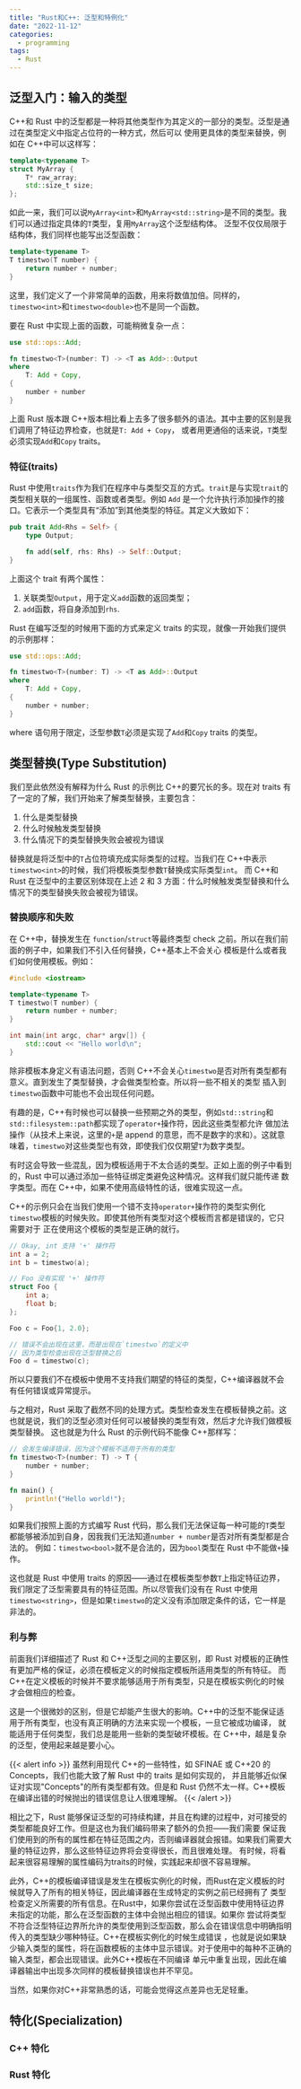 ```yaml
---
title: "Rust和C++: 泛型和特例化"
date: "2022-11-12"
categories:
  - programming
tags:
  - Rust
---
```


## 泛型入门：输入的类型

C++和 Rust 中的泛型都是一种将其他类型作为其定义的一部分的类型。泛型是通过在类型定义中指定占位符的一种方式，然后可以
使用更具体的类型来替换，例如在 C++中可以这样写：

```cpp
template<typename T>
struct MyArray {
    T* raw_array;
    std::size_t size;
};
```

如此一来，我们可以说`MyArray<int>`和`MyArray<std::string>`是不同的类型。我们可以通过指定具体的`T`类型，复用`MyArray`这个泛型结构体。
泛型不仅仅局限于结构体，我们同样也能写出泛型函数：

```cpp
template<typename T>
T timestwo(T number) {
    return number + number;
}
```

这里，我们定义了一个非常简单的函数，用来将数值加倍。同样的，`timestwo<int>`和`timestwo<double>`也不是同一个函数。

要在 Rust 中实现上面的函数，可能稍微复杂一点：

```rust
use std::ops::Add;

fn timestwo<T>(number: T) -> <T as Add>::Output
where
    T: Add + Copy,
{
    number + number
}
```

上面 Rust 版本跟 C++版本相比看上去多了很多额外的语法。其中主要的区别是我们调用了特征边界检查，也就是`T: Add + Copy`，
或者用更通俗的话来说，`T`类型必须实现`Add`和`Copy` traits。

### 特征(traits)

Rust 中使用`traits`作为我们在程序中与类型交互的方式。`trait`是与实现`trait`的类型相关联的一组属性、函数或者类型。例如
`Add` 是一个允许执行添加操作的接口。它表示一个类型具有“添加”到其他类型的特征。其定义大致如下：

```rust
pub trait Add<Rhs = Self> {
    type Output;

    fn add(self, rhs: Rhs) -> Self::Output;
}
```

上面这个 trait 有两个属性：

1. 关联类型`Output`，用于定义`add`函数的返回类型；
2. `add`函数，将自身添加到`rhs`.

Rust 在编写泛型的时候用下面的方式来定义 traits 的实现，就像一开始我们提供的示例那样：

```rust
use std::ops::Add;

fn timestwo<T>(number: T) -> <T as Add>::Output
where
    T: Add + Copy,
{
    number + number;
}
```

where 语句用于限定，泛型参数`T`必须是实现了`Add`和`Copy` traits 的类型。

## 类型替换(Type Substitution)

我们至此依然没有解释为什么 Rust 的示例比 C++的要冗长的多。现在对 traits 有了一定的了解，我们开始来了解类型替换，主要包含：

1. 什么是类型替换
2. 什么时候触发类型替换
3. 什么情况下的类型替换失败会被视为错误

替换就是将泛型中的`T`占位符填充成实际类型的过程。当我们在 C++中表示`timestwo<int>`的时候，我们将模板类型参数`T`替换成实际类型`int`。
而 C++和 Rust 在泛型中的主要区别体现在上述 2 和 3 方面：什么时候触发类型替换和什么情况下的类型替换失败会被视为错误。

### 替换顺序和失败

在 C++中，替换发生在 `function`/`struct`等最终类型 check 之前。所以在我们前面的例子中，如果我们不引入任何替换，C++基本上不会关心
模板是什么或者我们如何使用模板。例如：

```cpp
#include <iostream>

template<typename T>
T timestwo(T number) {
    return number + number;
}

int main(int argc, char* argv[]) {
    std::cout << "Hello world\n";
}
```

除非模板本身定义有语法问题，否则 C++不会关心`timestwo`是否对所有类型都有意义。直到发生了类型替换，才会做类型检查。所以将一些不相关的类型
插入到`timestwo`函数中可能也不会出现任何问题。

有趣的是，C++有时候也可以替换一些预期之外的类型，例如`std::string`和`std::filesystem::path`都实现了`operator+`操作符，因此这些类型都允许
做加法操作（从技术上来说，这里的`+`是 append 的意思，而不是数字的求和）。这就意味着，`timestwo`对这些类型也有效，即使我们仅仅期望`T`为数字类型。

有时这会导致一些混乱，因为模板适用于不太合适的类型。正如上面的例子中看到的，Rust 中可以通过添加一些特征绑定类避免这种情况。这样我们就只能传递
数字类型。而在 C++中，如果不使用高级特性的话，很难实现这一点。

C++的示例只会在当我们使用一个错不支持`operator+`操作符的类型实例化`timestwo`模板的时候失败。即使其他所有类型对这个模板而言都是错误的，它只需要对于
正在使用这个模板的类型是正确的就行。

```cpp
// Okay, int 支持 '+' 操作符
int a = 2;
int b = timestwo(a);

// Foo 没有实现 '+' 操作符
struct Foo {
    int a;
    float b;
};

Foo c = Foo{1, 2.0};

// 错误不会出现在这里，而是出现在`timestwo`的定义中
// 因为类型检查出现在泛型替换之后
Foo d = timestwo(c);
```

所以只要我们不在模板中使用不支持我们期望的特征的类型，C++编译器就不会有任何错误或异常提示。

与之相对，Rust 采取了截然不同的处理方式。类型检查发生在模板替换之前。这也就是说，我们的泛型必须对任何可以被替换的类型有效，然后才允许我们做模板类型替换。
这也就是为什么 Rust 的示例代码不能像 C++那样写：

```rust
// 会发生编译错误，因为这个模板不适用于所有的类型
fn timestwo<T>(number: T) -> T {
    number + number;
}

fn main() {
    println!("Hello world!");
}
```

如果我们按照上面的方式编写 Rust 代码，那么我们无法保证每一种可能的`T`类型都能够被添加到自身，因我我们无法知道`number + number`是否对所有类型都是合法的。
例如：`timestwo<bool>`就不是合法的，因为`bool`类型在 Rust 中不能做`+`操作。

这也就是 Rust 中使用 traits 的原因——通过在模板类型参数`T`上指定特征边界，我们限定了泛型需要具有的特征范围。所以尽管我们没有在 Rust 中使用`timestwo<string>`，但是如果`timestwo`的定义没有添加限定条件的话，它一样是非法的。

### 利与弊

前面我们详细描述了 Rust 和 C++泛型之间的主要区别，即 Rust 对模板的正确性有更加严格的保证，必须在模板定义的时候指定模板所适用类型的所有特征。
而 C++在定义模板的时候并不要求能够适用于所有类型，只是在模板实例化的时候才会做相应的检查。

这是一个很微妙的区别，但是它却能产生很大的影响。C++中的泛型不能保证适用于所有类型，也没有真正明确的方法来实现一个模板，一旦它被成功编译，
就能适用于任何类型，我们总是能用一些新的类型破坏模板。在 C++中，越是复杂的泛型，使用起来越是要小心。

{{< alert info >}}
虽然利用现代 C++的一些特性，如 SFINAE 或 C++20 的 Concepts，我们也能大致了解 Rust 中的 traits 是如何实现的，
并且能够近似保证对实现"Concepts"的所有类型都有效。但是和 Rust 仍然不太一样。C++模板在编译出错的时候抛出的错误信息让人很难理解。
{{< /alert >}}

相比之下，Rust 能够保证泛型的可持续构建，并且在构建的过程中，对可接受的类型都能良好工作。但是这也为我们编码带来了额外的负担——我们需要
保证我们使用到的所有的属性都在特征范围之内，否则编译器就会报错。如果我们需要大量的特征边界，那么这些特征边界将会变得很长，而且很难处理。
有时候，将看起来很容易理解的属性编码为traits的时候，实践起来却很不容易理解。

此外，C++的模板编译错误是发生在模板实例化的时候，而Rust在定义模板的时候就导入了所有的相关特征，因此编译器在生成特定的实例之前已经拥有了
类型检查定义所需要的所有信息。在Rust中，如果你尝试在泛型函数中使用特征边界未指定的功能，那么在泛型函数的主体中会抛出相应的错误。如果你
尝试将类型不符合泛型特征边界所允许的类型使用到泛型函数，那么会在错误信息中明确指明传入的类型缺少哪种特征。C++在模板实例化的时候生成错误
，也就是说如果缺少输入类型的属性，将在函数模板的主体中显示错误。对于使用中的每种不正确的输入类型，都会出现错误。此外C++模板在不同编译
单元中重复出现，因此在编译器输出中出现多次同样的模板替换错误也并不罕见。

当然，如果你对C++非常熟悉的话，可能会觉得这点差异也无足轻重。

## 特化(Specialization)

### C++ 特化

### Rust 特化
